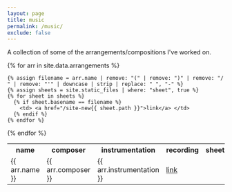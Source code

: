 ```yaml
---
layout: page
title: music
permalink: /music/
exclude: false
---
```


A collection of some of the arrangements/compositions I've worked on.

<table>
  <tr>
    <th> name </th>
    <th> composer </th>
    <th> instrumentation </th>
    <th> recording </th>
    <th> sheet </th>
  </tr>
{% for arr in site.data.arrangements %}
  <tr>
    <td> {{ arr.name }} </td>
    <td> {{ arr.composer }} </td>
    <td> {{ arr.instrumentation }} </td>
    <td> <a href="{{ arr.recording }}">link</a> </td>

    {% assign filename = arr.name | remove: "(" | remove: ")" | remove: "/ " | remove: "'" | downcase | strip | replace: " ", "-" %}
    {% assign sheets = site.static_files | where: "sheet", true %}
    {% for sheet in sheets %}
      {% if sheet.basename == filename %}
        <td> <a href="/site-new{{ sheet.path }}">link</a> </td>
      {% endif %}
    {% endfor %}
  </tr>
{% endfor %}
</table>